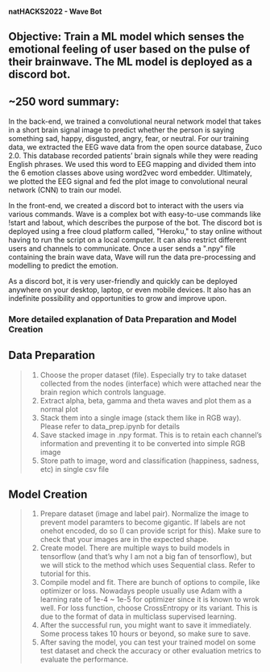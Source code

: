 #### natHACKS2022 - Wave Bot

## Objective: Train a ML model which senses the emotional feeling of user based on the pulse of their brainwave. The ML model is deployed as a discord bot.


## ~250 word summary:
In the back-end, we trained a convolutional neural network model that takes in a short brain signal image to predict whether the person is saying something sad, happy, disgusted, angry, fear, or neutral. For our training data, we extracted the EEG wave data from the open source database, Zuco 2.0. This database recorded  patients’ brain signals while they were reading English phrases. We used this word to EEG mapping and divided them into the 6 emotion classes above using word2vec word embedder. Ultimately, we plotted the EEG signal and fed the plot image to convolutional neural network (CNN) to train our model. 

In the front-end, we created a discord bot to interact with the users via various commands.
Wave is a complex bot with easy-to-use commands like !start and !about, which describes the purpose of the bot. The discord bot is deployed using a free cloud platform called, "Heroku," to stay online without having to run the script on a local computer. It can also restrict different users and channels to communicate.
Once a user sends a ".npy" file containing the brain wave data, Wave will run the data pre-processing and modelling to predict the emotion. 

As a discord bot, it is very user-friendly and quickly can be deployed anywhere on your desktop, laptop, or even mobile devices. 
It also has an indefinite possibility and opportunities to grow and improve upon.


### More detailed explanation of Data Preparation and Model Creation

## Data Preparation
> 1. Choose the proper dataset (file). Especially try to take dataset collected from the nodes (interface) which were attached near the brain region which controls language. 
> 2. Extract alpha, beta, gamma and theta waves and plot them as a normal plot
> 3. Stack them into a single image (stack them like in RGB way). Please refer to data_prep.ipynb for details
> 4. Save stacked image in .npy format. This is to retain each channel’s information and preventing it to be converted into simple RGB image
> 5. Store path to image, word and classification (happiness, sadness, etc) in single csv file

## Model Creation
> 1. Prepare dataset (image and label pair). Normalize the image to prevent model paramters to become gigantic. If labels are not onehot encoded, do so (I can provide script for this). Make sure to check that your images are in the expected shape.
> 2. Create model. There are multiple ways to build models in tensorflow (and that’s why I am not a big fan of tensorflow), but we will stick to the method which uses Sequential class. Refer to tutorial for this.
> 3. Compile model and fit. There are bunch of options to compile, like optimizer or loss. Nowadays people usually use Adam with a learning rate of 1e-4 ~ 1e-5 for optimizer since it is known to wrok well. For loss function, choose CrossEntropy or its variant. This is due to the format of data in multiclass supervised learning. 
> 4. After the successful run, you might want to save it immediately. Some process takes 10 hours or beyond, so make sure to save. 
> 5. After saving the model, you can test your trained model on some test dataset and check the accuracy or other evaluation metrics to evaluate the performance.
